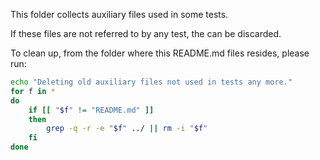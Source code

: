 This folder collects auxiliary files used in some tests.

If these files are not referred to by any test, the can be discarded.

To clean up, from the folder where this README.md files resides, please run:
```sh
echo "Deleting old auxiliary files not used in tests any more."
for f in *
do
    if [[ "$f" != "README.md" ]]
    then
        grep -q -r -e "$f" ../ || rm -i "$f"
    fi
done
```
